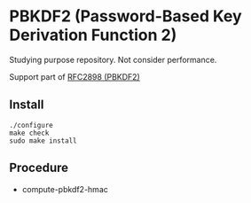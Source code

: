 # PBKDF2 (Password-Based Key Derivation Function 2)

Studying purpose repository. Not consider performance.

Support part of [RFC2898 (PBKDF2)](https://tools.ietf.org/rfc/rfc2898.txt)

## Install

    ./configure
    make check
    sudo make install

## Procedure

- compute-pbkdf2-hmac

